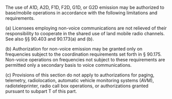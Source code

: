 The use of A1D, A2D, F1D, F2D, G1D, or G2D emission may be authorized to base/mobile operations in accordance with the following limitations and requirements.

(a) Licensees employing non-voice communications are not relieved of their responsibility to cooperate in the shared use of land mobile radio channels. See also §§ 90.403 and 90.173(a) and (b).

(b) Authorization for non-voice emission may be granted only on frequencies subject to the coordination requirements set forth in § 90.175. Non-voice operations on frequencies not subject to these requirements are permitted only a secondary basis to voice communications.

(c) Provisions of this section do not apply to authorizations for paging, telemetry, radiolocation, automatic vehicle monitoring systems (AVM), radioteleprinter, radio call box operations, or authorizations granted pursuant to subpart T of this part.


